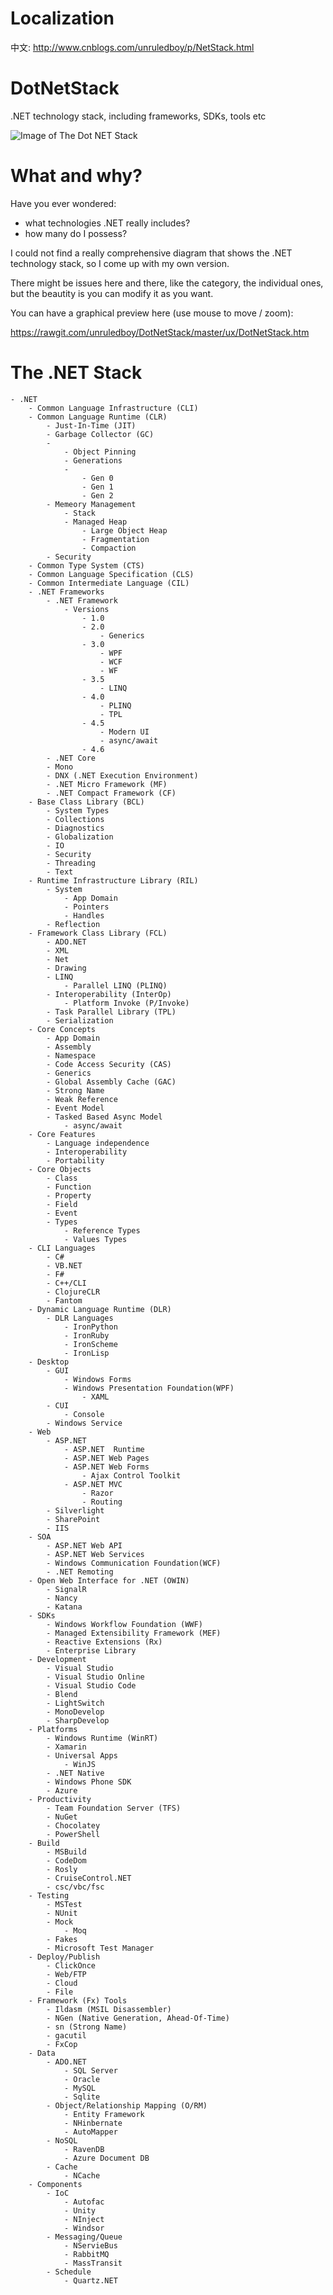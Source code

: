 # Localization
中文: 
http://www.cnblogs.com/unruledboy/p/NetStack.html


# DotNetStack
.NET technology stack, including frameworks, SDKs, tools etc

![Image of The Dot NET Stack](https://raw.githubusercontent.com/unruledboy/DotNetStack/master/preview.png)

# What and why?
Have you ever wondered:
* what technologies .NET really includes? 
* how many do I possess?


I could not find a really comprehensive diagram that shows the .NET technology stack, so I come up with my own version.

There might be issues here and there, like the category, the individual ones, but the beautity is you can modify it as you want.


You can have a graphical preview here (use mouse to move / zoom): 

https://rawgit.com/unruledboy/DotNetStack/master/ux/DotNetStack.htm 


# The .NET Stack


	- .NET
		- Common Language Infrastructure (CLI)
		- Common Language Runtime (CLR)
			- Just-In-Time (JIT)
			- Garbage Collector (GC)
			- 
				- Object Pinning
				- Generations
				- 
					- Gen 0
					- Gen 1
					- Gen 2
			- Memeory Management
				- Stack
				- Managed Heap
					- Large Object Heap
					- Fragmentation
					- Compaction
			- Security
		- Common Type System (CTS)
		- Common Language Specification (CLS)
		- Common Intermediate Language (CIL)
		- .NET Frameworks
			- .NET Framework
				- Versions
					- 1.0
					- 2.0
						- Generics
					- 3.0
						- WPF
						- WCF
						- WF
					- 3.5
						- LINQ
					- 4.0
						- PLINQ
						- TPL
					- 4.5
						- Modern UI
						- async/await
					- 4.6
			- .NET Core
			- Mono
			- DNX (.NET Execution Environment)
			- .NET Micro Framework (MF)
			- .NET Compact Framework (CF)
		- Base Class Library (BCL)
			- System Types
			- Collections
			- Diagnostics
			- Globalization
			- IO
			- Security
			- Threading
			- Text
		- Runtime Infrastructure Library (RIL)
			- System
				- App Domain
				- Pointers
				- Handles
			- Reflection
		- Framework Class Library (FCL)
			- ADO.NET
			- XML
			- Net
			- Drawing
			- LINQ
				- Parallel LINQ (PLINQ)
			- Interoperability (InterOp)
				- Platform Invoke (P/Invoke)
			- Task Parallel Library (TPL)
			- Serialization
		- Core Concepts
			- App Domain
			- Assembly
			- Namespace
			- Code Access Security (CAS)
			- Generics
			- Global Assembly Cache (GAC)
			- Strong Name
			- Weak Reference
			- Event Model
			- Tasked Based Async Model
				- async/await
		- Core Features
			- Language independence
			- Interoperability
			- Portability
		- Core Objects
			- Class
			- Function
			- Property
			- Field
			- Event
			- Types
				- Reference Types
				- Values Types
		- CLI Languages
			- C#
			- VB.NET
			- F#
			- C++/CLI
			- ClojureCLR
			- Fantom
		- Dynamic Language Runtime (DLR)
			- DLR Languages
				- IronPython
				- IronRuby
				- IronScheme
				- IronLisp
		- Desktop
			- GUI
				- Windows Forms
				- Windows Presentation Foundation(WPF)
					- XAML
			- CUI
				- Console
			- Windows Service
		- Web
			- ASP.NET
				- ASP.NET  Runtime
				- ASP.NET Web Pages
				- ASP.NET Web Forms
					- Ajax Control Toolkit
				- ASP.NET MVC
					- Razor
					- Routing
			- Silverlight
			- SharePoint
			- IIS
		- SOA
			- ASP.NET Web API
			- ASP.NET Web Services
			- Windows Communication Foundation(WCF)
			- .NET Remoting
		- Open Web Interface for .NET (OWIN)
			- SignalR
			- Nancy
			- Katana
		- SDKs
			- Windows Workflow Foundation (WWF)
			- Managed Extensibility Framework (MEF)
			- Reactive Extensions (Rx)
			- Enterprise Library
		- Development
			- Visual Studio
			- Visual Studio Online
			- Visual Studio Code
			- Blend
			- LightSwitch
			- MonoDevelop
			- SharpDevelop
		- Platforms
			- Windows Runtime (WinRT)
			- Xamarin
			- Universal Apps
				- WinJS
			- .NET Native
			- Windows Phone SDK
			- Azure
		- Productivity
			- Team Foundation Server (TFS)
			- NuGet
			- Chocolatey
			- PowerShell
		- Build
			- MSBuild
			- CodeDom
			- Rosly
			- CruiseControl.NET
			- csc/vbc/fsc
		- Testing
			- MSTest
			- NUnit
			- Mock
				- Moq
			- Fakes
			- Microsoft Test Manager
		- Deploy/Publish
			- ClickOnce
			- Web/FTP
			- Cloud
			- File
		- Framework (Fx) Tools
			- Ildasm (MSIL Disassembler)
			- NGen (Native Generation, Ahead-Of-Time)
			- sn (Strong Name)
			- gacutil
			- FxCop
		- Data
			- ADO.NET
				- SQL Server
				- Oracle
				- MySQL
				- Sqlite
			- Object/Relationship Mapping (O/RM)
				- Entity Framework
				- NHinbernate
				- AutoMapper
			- NoSQL
				- RavenDB
				- Azure Document DB
			- Cache
				- NCache
		- Components
			- IoC
				- Autofac
				- Unity
				- NInject
				- Windsor
			- Messaging/Queue
				- NServieBus
				- RabbitMQ
				- MassTransit
			- Schedule
				- Quartz.NET
